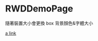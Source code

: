# RWDDemoPage
隨著裝置大小會更換 box 背景顏色&字體大小

[a link](https://hsu993.github.io/RWDDemoPage/rwd_sample.html)
